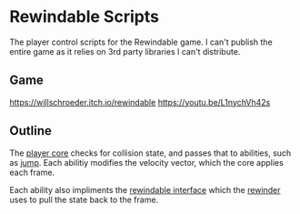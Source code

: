 # Rewindable Scripts

The player control scripts for the Rewindable game. I can't publish the entire game as it relies on 3rd party libraries I can't distribute. 

## Game 
https://willschroeder.itch.io/rewindable 
https://youtu.be/L1nychVh42s

## Outline

The [player core](https://github.com/willschroeder/RewindableScripts/blob/master/Scripts/Player/PlayerCore.cs) checks for collision state, and passes that to abilities, such as [jump](https://github.com/willschroeder/RewindableScripts/blob/master/Scripts/Player/PlayerJump.cs). Each abilitiy modifies the velocity vector, which the core applies each frame. 

Each ability also impliments the [rewindable interface](https://github.com/willschroeder/RewindableScripts/blob/master/Scripts/Rewind/IRewindable.cs) which the [rewinder](https://github.com/willschroeder/RewindableScripts/blob/master/Scripts/Rewind/Rewinder.cs) uses to pull the state back to the frame. 
